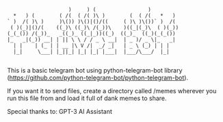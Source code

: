```

                    )     ) (                 )          
  *   ) (        ( /(  ( /( )\ )        (  ( /(   *   )  
` )  /( )\ )     )\()) )\()|()/((     ( )\ )\())` )  /(  
 ( )(_)|()/(    ((_)\ ((_)\ /(_))\    )((_|(_)\  ( )(_)) 
(_(_()) /(_))_   _((_)_ ((_|_))((_)  ((_)_  ((_)(_(_())  
|_   _|(_)) __| | || \ \ / / _ \ __|  | _ )/ _ \|_   _|  
  | |    | (_ | | __ |\ V /|  _/ _|   | _ \ (_) | | |    
  |_|     \___| |_||_| |_| |_| |___|  |___/\___/  |_|    
                                                         
```

This is a basic telegram bot using python-telegram-bot library (https://github.com/python-telegram-bot/python-telegram-bot).

If you want it to send files, create a directory called /memes wherever you run this file from and load it full of dank memes to share.

Special thanks to: GPT-3 AI Assistant
